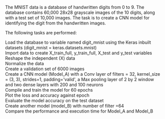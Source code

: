 The MNIST data is a database of handwritten digits from 0 to 9. The database contains 60,000 28x28 grayscale images of the 10 digits, along with a test set of 10,000 images. The task is to create a CNN model for identifying the digit from the handwritten images. 

The following tasks are performed: 

Load the database to variable named digit_mnist using the Keras inbuilt datasets (digit_mnist = keras.datasets.mnist) <br> 
Import data to create X_train_full, y_train_full, X_test and y_test variables <br>
Reshape the independent (X) data <br>
Normalize the data <br>
Create a validation set of 6000 images <br>
Create a CNN model (Model_A) with a Conv layer of filters = 32, kernel_size = (3, 3), strides=1, padding='valid', a Max pooling layer of 2 by 2 window and two dense layers with 200 and 100 neurons <br>
Compile and train the model for 60 epochs <br>
Plot the loss and accuracy against epoch <br>
Evaluate the model accuracy on the test dataset <br>
Create another model (model_B) with number of filter =64 <br>
Compare the performance and execution time for Model_A and Model_B <br>
